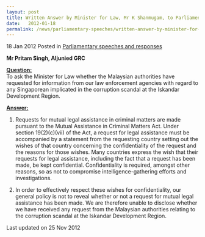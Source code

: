 ```yaml
---
layout: post
title: Written Answer by Minister for Law, Mr K Shanmugam, to Parliamentary Question on the Iskandar Development Region corruption scandal
date:   2012-01-18
permalink: /news/parliamentary-speeches/written-answer-by-minister-for-law-mr-k-shanmugam-to-parliamentary-question-on-the-iskandar
---
```


18 Jan 2012 Posted in [Parliamentary speeches and responses](/news/parliamentary-speeches)


**Mr Pritam Singh, Aljunied GRC**

**<u>Question:</u>**  
To ask the Minister for Law whether the Malaysian authorities have requested for information from our law enforcement agencies with regard to any Singaporean implicated in the corruption scandal at the Iskandar Development Region. 


**<u>Answer:</u>**  


1. Requests for mutual legal assistance in criminal matters are made pursuant to the Mutual Assistance in Criminal Matters Act. Under section 19(2)(c)(vii) of the Act, a request for legal assistance must be accompanied by a statement from the requesting country setting out the wishes of that country concerning the confidentiality of the request and the reasons for those wishes. Many countries express the wish that their requests for legal assistance, including the fact that a request has been made, be kept confidential. Confidentiality is required, amongst other reasons, so as not to compromise intelligence-gathering efforts and investigations. 

2. In order to effectively respect these wishes for confidentiality, our general policy is not to reveal whether or not a request for mutual legal assistance has been made.  We are therefore unable to disclose whether we have received any request from the Malaysian authorities relating to the corruption scandal at the Iskandar Development Region.

<p class="right-side-updated">Last updated on 25 Nov 2012</p> 
